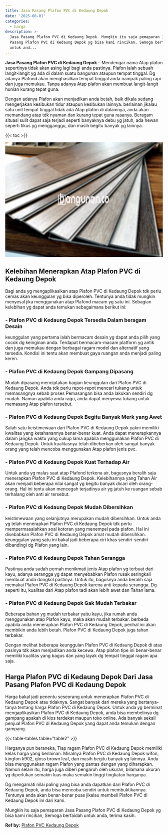```yaml
---
title: Jasa Pasang Plafon PVC di Kedaung Depok
date: '2025-08-01'
categories:
  - harga
description: >-
  Jasa Pasang Plafon PVC di Kedaung Depok. Mungkin itu saja pemaparan Jasa
  Pasang Plafon PVC di Kedaung Depok yg bisa kami rincikan, Semoga berfaidah
  untuk and...
---
```


**Jasa Pasang Plafon PVC di Kedaung Depok** – Mendengar nama Atap plafon sepertinya tidak akan asing lagi bagi anda pastinya. Plafon ialah sebuah langit-langit yg ada di dalam suatu bangunan ataupun tempat tinggal. Dg adanya Plafond akan menghasilkan tempat tinggal anda nampak paling rapi dan juga memukau. Tanpa adanya Atap plafon akan membuat langit-langit hunian kurang tepat guna.

Dengan adanya Plafon akan menjadikan anda betah, baik dikala sedang mengerjakan kesibukan tidur ataupun kesibukan lainnya. berlainan jikalau satu unit tempat tinggal tidak ada Atap plafon di dalamnya, anda akan memandang atap tdk nyaman dan kurang tepat guna rasanya. Beragam situasi sulit dapat saja terjadi seperti banyaknya debu yg jatuh, ada hewan seperti tikus yg mengganggu, dan masih begitu banyak yg lainnya.

{{< toc >}}

![Jasa Pasang Plafon PVC di Kedaung Depok](/images/flafond-pvc-murah29.png)

## Kelebihan Menerapkan Atap Plafon PVC di Kedaung Depok

Bagi anda yg mengaplikasikan atap Plafon PVC di Kedaung Depok tdk perlu cemas akan keunggulan yg bisa diperoleh. Tentunya anda tidak mungkin menyesal jika menggunakan atap Plafond macam yg satu ini. Sebagian kelebihan yg dapat anda temukan sebagaimana berikut ini:

### \- Plafon PVC di Kedaung Depok Tersedia Dalam beragam Desain

keunggulan yang pertama ialah bermacam desain yg dapat anda pilih yang cocok dg keinginan anda. Terdapat bermacam-macam platform yg antik dan juga memukau dengan berbagai ragam model dan alternatif yang tersedia. Kondisi ini tentu akan membuat gaya ruangan anda menjadi paling keren.

### \- Plafon PVC di Kedaung Depok Gampang Dipasang

Mudah dipasang menciptakan bagian keunggulan dari Plafon PVC di Kedaung Depok. Anda tdk perlu repot-repot mencari tukang untuk memasangnya sebab proses Pemasangan bisa anda lakukan sendiri dg mudah. Namun apabila anda ragu, anda dapat menyewa tukang untuk memasang Atap plafon tersebut.

### \- Plafon PVC di Kedaung Depok Begitu Banyak Merk yang Awet

Salah satu keistimewaan dari Plafon PVC di Kedaung Depok yakni memiliki kwalitas yang ketahanannya benar-benar kuat. Anda dapat menerapkannya dalam jangka waktu yang cukup lama apabila menggunakan Plafon PVC di Kedaung Depok. Untuk kualitasnya telah dibeberkan oleh sangat banyak orang yang telah mencoba menggunakan Atap plafon jenis pvc.

### \- Plafon PVC di Kedaung Depok Kuat Terhadap Air

Untuk anda yg malas saat atap Plafond terkena air, bagusnya beralih saja menerapkan Plafon PVC di Kedaung Depok. Kelebihannya yang Tahan Air akan menjadi beberapa nilai sangat yg begitu banyak dicari oleh orang-orang. Hal ini tentu akan mencegah terjadinya air yg jatuh ke ruangan sebab terhalang oleh anti air tersebut.

### \- Plafon PVC di Kedaung Depok Mudah Dibersihkan

keistimewaan yang selanjutnya merupakan mudah dibersihkan. Untuk anda yg telah menerapkan Plafon PVC di Kedaung Depok tdk perlu mempermasalahkan soal kotoran yang menempel pada plafon. Hal ini disebabkan Plafon PVC di Kedaung Depok amat mudah dibersihkan. keunggulan yang satu ini bakal jadi beberapa ciri khas sendiri-sendiri dibandingi dg Plafon yang lain.

### \- Plafon PVC di Kedaung Depok Tahan Serangga

Pastinya anda sudah pernah menikmati jenis Atap plafon yg terbuat dari kayu, adanya serangga yg dapat menyebabkan Plafon rusak seringkali membuat anda dongkol pastinya. Untuk itu, bagusnya anda beralih saja memakai Plafon PVC di Kedaung Depok karena anti kepada serangga. Dg seperti itu, kualitas dari Atap plafon tadi akan lebih awet dan Tahan lama.

### \- Plafon PVC di Kedaung Depok Gak Mudah Terbakar

Beberapa bahan yg mudah terbakar yaitu kayu, jika rumah anda menggunakan atap Plafon kayu, maka akan mudah terbakar. berbeda apabila anda menerapkan Plafon PVC di Kedaung Depok, perihal ini akan membikin anda lebih betah. Plafon PVC di Kedaung Depok juga tahan terbakar.

Dengan melihat beberapa keunggulan Plafon PVC di Kedaung Depok di atas pasinya tdk akan menjadikan anda kecewa. Atap plafon tipe ini benar-benar memiliki kualitas yang bagus dan yang layak dg tempat tinggal ragam apa saja.

## Harga Plafon PVC di Kedaung Depok Dari Jasa Pasang Plafon PVC di Kedaung Depok

Harga bakal jadi penentu seseorang untuk menerapkan Plafon PVC di Kedaung Depok atau tidaknya. Sangat banyak dari mereka yang bertanya-tanya tentang harga Plafon PVC di Kedaung Depok. Untuk anda yg berminat mengaplikasikan Plafon PVC di Kedaung Depok, anda bisa membelinya dg gampang apakah di kios terdekat maupun toko online. Ada banyak sekali penjual Plafon PVC di Kedaung Depok yang dapat anda temukan dengan gampang.

{{< table-tables table="table2" >}}

Harganya pun beraneka, Tiap ragam Plafon PVC di Kedaung Depok memiliki kelas harga yang berlainan. Misalnya Plafon PVC di Kedaung Depok wifon, kingfon k902, gloss brown leaf, dan masih begitu banyak yg lainnya. Anda bisa menggunakan ragam Plafon yang pantas dengan yang diharapkan. Namun selain itu, harga juga diberi pengaruh oleh ukuran, bilamana ukuran yg diperlukan semakin luas maka semakin tinggi tingkatan harganya.

Dg mengamati nilai paling yang bisa anda dapatkan dari Plafon PVC di Kedaung Depok, anda bisa mencoba sendiri untuk membuktikannya. Tentunya anda akan benar-benar puas jikalau membeli Plafon PVC di Kedaung Depok ini dari kami.

Mungkin itu saja pemaparan Jasa Pasang Plafon PVC di Kedaung Depok yg bisa kami rincikan, Semoga berfaidah untuk anda, terima kasih.

**Ref by:** [Plafon PVC Kedaung Depok](https://id.wikipedia.org/wiki/Plafon)
